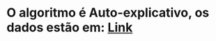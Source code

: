 # O algoritmo é Auto-explicativo, os dados estão em: [Link](https://github.com/RenatoMaximiano/MPD_1_TrabalhoFinal/blob/main/Red_wine)

